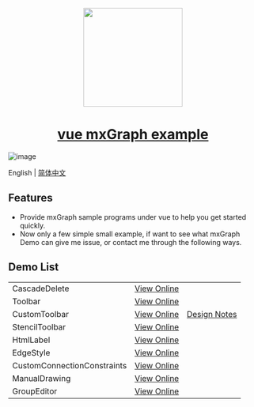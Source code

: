 <p align="center">
  <img width="200" src="http://picture.lanniu.top/vue-mxgraph.png">
</p>

<h1 align="center">
  <a href="https://demo.mxgraph.lanniu.top" target="_blank">vue mxGraph example</a>
</h1>

![image](http://picture.lanniu.top/gitTool.gif)

English | [简体中文](./README-zh_CN.md)

## Features
* Provide mxGraph sample programs under vue to help you get started quickly.
* Now only a few simple small example, if want to see what mxGraph Demo can give me issue, or contact me through the following ways.

## Demo List

<table>
  <tr>
    <td>CascadeDelete</td>
    <td><a href="https://demo.mxgraph.lanniu.top/#/cascadeDelete" target="_blank">View Online</a></td>
    <td></td>
  </tr>
  <tr>
    <td>Toolbar</td>
    <td><a href="https://demo.mxgraph.lanniu.top/#/toolbar" target="_blank">View Online</a></td>
    <td></td>
  </tr>
  <tr>
    <td>CustomToolbar</td>
    <td><a href="https://demo.mxgraph.lanniu.top/#/customToolbar" target="_blank">View Online</a></td>
    <td><a href="./doc/customToolbar_design_en_us.md">Design Notes</a></td>
  </tr>
  <tr>
    <td>StencilToolbar</td>
    <td><a href="https://demo.mxgraph.lanniu.top/#/stencilToolbar" target="_blank">View Online</a></td>
    <td></td>
  </tr>
  <tr>
    <td>HtmlLabel</td>
    <td><a href="https://demo.mxgraph.lanniu.top/#/htmlLabel" target="_blank">View Online</a></td>
    <td></td>
  </tr>
  <tr>
    <td>EdgeStyle</td>
    <td><a href="https://demo.mxgraph.lanniu.top/#/edgeStyle" target="_blank">View Online</a></td>
    <td></td>
  </tr>
  <tr>
    <td>CustomConnectionConstraints</td>
    <td><a href="https://demo.mxgraph.lanniu.top/#/customConnectionConstraints" target="_blank">View Online</a></td>
    <td></td>
  </tr>
  <tr>
    <td>ManualDrawing</td>
    <td><a href="https://demo.mxgraph.lanniu.top/#/manualDrawing" target="_blank">View Online</a></td>
    <td></td>
  </tr>
  <tr>
    <td>GroupEditor</td>
    <td><a href="https://demo.mxgraph.lanniu.top/#/groupEditor" target="_blank">View Online</a></td>
    <td></td>
  </tr>
</table>


